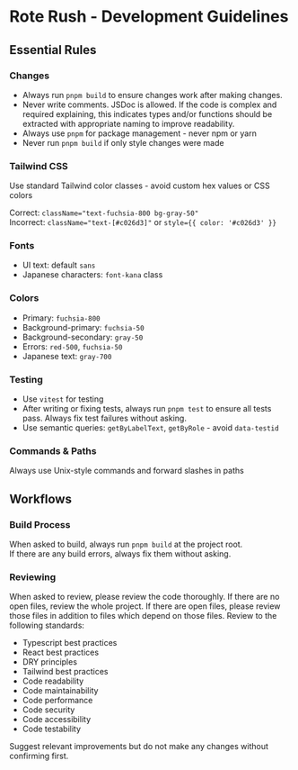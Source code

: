 # Rote Rush - Development Guidelines

## Essential Rules

### Changes

- Always run `pnpm build` to ensure changes work after making changes.
- Never write comments. JSDoc is allowed. If the code is complex and required explaining, this indicates types and/or functions should be extracted with appropriate naming to improve readability.
- Always use `pnpm` for package management - never npm or yarn
- Never run `pnpm build` if only style changes were made

### Tailwind CSS

Use standard Tailwind color classes - avoid custom hex values or CSS colors

Correct: `className="text-fuchsia-800 bg-gray-50"`  
Incorrect: `className="text-[#c026d3]"` or `style={{ color: '#c026d3' }}`

### Fonts

- UI text: default `sans`
- Japanese characters: `font-kana` class

### Colors

- Primary: `fuchsia-800`
- Background-primary: `fuchsia-50`
- Background-secondary: `gray-50`
- Errors: `red-500`, `fuchsia-50`
- Japanese text: `gray-700`

### Testing

- Use `vitest` for testing
- After writing or fixing tests, always run `pnpm test` to ensure all tests pass. Always fix test failures without asking.
- Use semantic queries: `getByLabelText`, `getByRole` - avoid `data-testid`

### Commands & Paths

Always use Unix-style commands and forward slashes in paths

## Workflows

### Build Process

When asked to build, always run `pnpm build` at the project root.  
If there are any build errors, always fix them without asking.

### Reviewing

When asked to review, please review the code thoroughly. If there are no open files, review the whole project. If there are open files, please review those files in addition to files which depend on those files.
Review to the following standards:

- Typescript best practices
- React best practices
- DRY principles
- Tailwind best practices
- Code readability
- Code maintainability
- Code performance
- Code security
- Code accessibility
- Code testability

Suggest relevant improvements but do not make any changes without confirming first.
